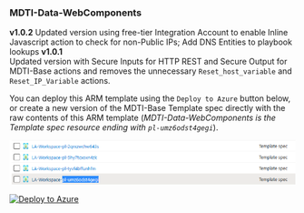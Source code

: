 ### MDTI-Data-WebComponents
**v1.0.2**
Updated version using free-tier Integration Account to enable Inline Javascript action to check for non-Public IPs; Add DNS Entities to playbook lookups
**v1.0.1**  
Updated version with Secure Inputs for HTTP REST and Secure Output for MDTI-Base actions and removes the unnecessary `Reset_host_variable` and `Reset_IP_Variable` actions.  

You can deploy this ARM template using the `Deploy to Azure` button below, or create a new version of the MDTI-Base Template spec directly with the raw contents of this ARM template (*MDTI-Data-WebComponents is the Template spec resource ending with `pl-umz6odst4gegi`*).

![MDTI-Data-WebComponents Template spec](https://raw.githubusercontent.com/mr-mongo/MDTI/main/Content-Hub/.images/mdti_webcomponents_template_spec.png "MDTI-Data-WebComponents Template spec")

[![Deploy to Azure](https://aka.ms/deploytoazurebutton)](https://portal.azure.com/#create/Microsoft.Template/uri/https%3A%2F%2Fraw.githubusercontent.com%2Fmr-mongo%2FMDTI%2Fmain%2FContent-Hub%2FMDTI-Data-WebComponents%2FMDTI-Data-WebComponents.json)